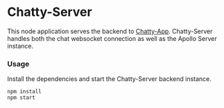 Chatty-Server
=====================

This node application serves the backend to [Chatty-App](https://github.com/alex-ac2/chatty-app).  Chatty-Server handles both the chat websocket connection as well as the Apollo Server instance.     

### Usage

Install the dependencies and start the Chatty-Server backend instance.

``` 
npm install
npm start
```

